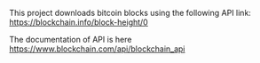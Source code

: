 
This project downloads bitcoin blocks using the following API link:
https://blockchain.info/block-height/0

The documentation of API is here
https://www.blockchain.com/api/blockchain_api

